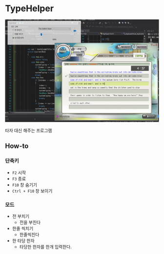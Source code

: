 # TypeHelper

![이미지](imgs/preview.png)

타자 대신 해주는 프로그램

## How-to

### 단축키

- `F2` 시작
- `F3` 종료
- `F10` 창 숨기기
- `Ctrl + F10` 창 보이기

### 모드

- 전 부치기
  - 전을 부친다
- 한줄 씩치기
  - 한줄씩친다
- 한 타당 한자
  - 타당한 한자를 한개 입력한다.